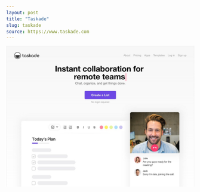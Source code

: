 ```yaml
---
layout: post
title: "Taskade"
slug: taskade
source: https://www.taskade.com
---
```


<img src="/assets/img/screenshots/taskade.jpg">
